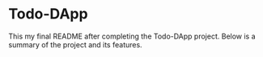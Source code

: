 # Todo-DApp
This my final README after completing the Todo-DApp project. Below is a summary of the project and its features.